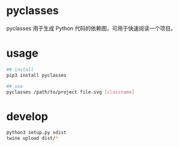 # pyclasses

pyclasses 用于生成 Python 代码的依赖图，可用于快速阅读一个项目。

# usage

```bash
## install
pip3 install pyclasses

## use
pyclasses /path/to/project file.svg [classname]
```

# develop

```bash
python3 setup.py sdist
twine upload dist/*
```
